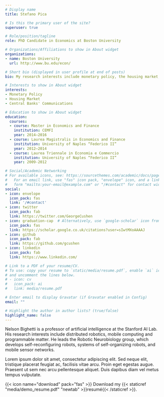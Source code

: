 ```yaml
---
# Display name
title: Stefano Pica

# Is this the primary user of the site?
superuser: true

# Role/position/tagline
role: PhD Candidate in Economics at Boston University

# Organizations/Affiliations to show in About widget
organizations:
- name: Boston University
  url: http://www.bu.edu/econ/

# Short bio (displayed in user profile at end of posts)
bio: My research interests include monetary policy, the housing market, and text analysis.

# Interests to show in About widget
interests:
- Monetary Policy
- Housing Market
- Central Banks' Communications

# Education to show in About widget
education:
  courses:
  - course: Master in Economics and Finance
    institution: CEMFI
    year: 2014–2016
  - course: Laurea Magistralis in Economics and Finance
    institution: University of Naples “Federico II”
    year: 2012–2014
  - course: Laurea Triennale in Economia e Commercio
    institution: University of Naples “Federico II”
    year: 2009-2012

# Social/Academic Networking
# For available icons, see: https://sourcethemes.com/academic/docs/page-builder/#icons
#   For an email link, use "fas" icon pack, "envelope" icon, and a link in the
#   form "mailto:your-email@example.com" or "/#contact" for contact widget.
social:
- icon: envelope
  icon_pack: fas
  link: '/#contact'
- icon: twitter
  icon_pack: fab
  link: https://twitter.com/GeorgeCushen
- icon: graduation-cap  # Alternatively, use `google-scholar` icon from `ai` icon pack
  icon_pack: fas
  link: https://scholar.google.co.uk/citations?user=sIwtMXoAAAAJ
- icon: github
  icon_pack: fab
  link: https://github.com/gcushen
- icon: linkedin
  icon_pack: fab
  link: https://www.linkedin.com/

# Link to a PDF of your resume/CV.
# To use: copy your resume to `static/media/resume.pdf`, enable `ai` icons in `params.toml`, 
# and uncomment the lines below.
# - icon: cv
#   icon_pack: ai
#   link: media/resume.pdf

# Enter email to display Gravatar (if Gravatar enabled in Config)
email: ""

# Highlight the author in author lists? (true/false)
highlight_name: false
---
```


Nelson Bighetti is a professor of artificial intelligence at the Stanford AI Lab. His research interests include distributed robotics, mobile computing and programmable matter. He leads the Robotic Neurobiology group, which develops self-reconfiguring robots, systems of self-organizing robots, and mobile sensor networks.

Lorem ipsum dolor sit amet, consectetur adipiscing elit. Sed neque elit, tristique placerat feugiat ac, facilisis vitae arcu. Proin eget egestas augue. Praesent ut sem nec arcu pellentesque aliquet. Duis dapibus diam vel metus tempus vulputate.

{{< icon name="download" pack="fas" >}} Download my {{< staticref "media/demo_resume.pdf" "newtab" >}}resumé{{< /staticref >}}.
